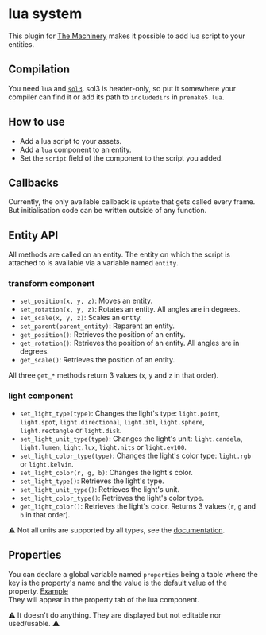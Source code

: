 # lua system

This plugin for [The Machinery](https://ourmachinery.com/) makes it possible to add lua script to your entities.

## Compilation

You need `lua` and [`sol3`](https://github.com/ThePhD/sol2/). sol3 is header-only, so put it somewhere your compiler can find it or add its path to `includedirs` in `premake5.lua`.

## How to use

* Add a lua script to your assets.
* Add a `lua` component to an entity.
* Set the `script` field of the component to the script you added.

## Callbacks

Currently, the only available callback is `update` that gets called every frame. But initialisation code can be written outside of any function.

## Entity API

All methods are called on an entity. The entity on which the script is attached to is available via a variable named `entity`.

### transform component

* `set_position(x, y, z)`: Moves an entity.
* `set_rotation(x, y, z)`: Rotates an entity. All angles are in degrees.
* `set_scale(x, y, z)`: Scales an entity.
* `set_parent(parent_entity)`: Reparent an entity.
* `get_position()`: Retrieves the position of an entity.
* `get_rotation()`: Retrieves the position of an entity. All angles are in degrees.
* `get_scale()`: Retrieves the position of an entity.

All three `get_*` methods return 3 values (`x`, `y` and `z` in that order).

### light component

* `set_light_type(type)`: Changes the light's type: `light.point`, `light.spot`, `light.directional`, `light.ibl`, `light.sphere`, `light.rectangle` or `light.disk`.
* `set_light_unit_type(type)`: Changes the light's unit: `light.candela`, `light.lumen`, `light.lux`, `light.nits` or `light.ev100`.
* `set_light_color_type(type)`: Changes the light's color type: `light.rgb` or `light.kelvin`.
* `set_light_color(r, g, b)`: Changes the light's color.
* `set_light_type()`: Retrieves the light's type.
* `set_light_unit_type()`: Retrieves the light's unit.
* `set_light_color_type()`: Retrieves the light's color type.
* `get_light_color()`: Retrieves the light's color. Returns 3 values (`r`, `g` and `b` in that order).

⚠️ Not all units are supported by all types, see the [documentation](https://ourmachinery.com//apidoc/plugins/default_render_pipe/light_component.h.html#enumtm_light_component_unit_type). 

## Properties

You can declare a global variable named `properties` being a table where the key is the property's name and the value is the default value of the property. [Example](examples/properties.lua)  
They will appear in the property tab of the lua component.

⚠️ It doesn't do anything. They are displayed but not editable nor used/usable. ⚠️
